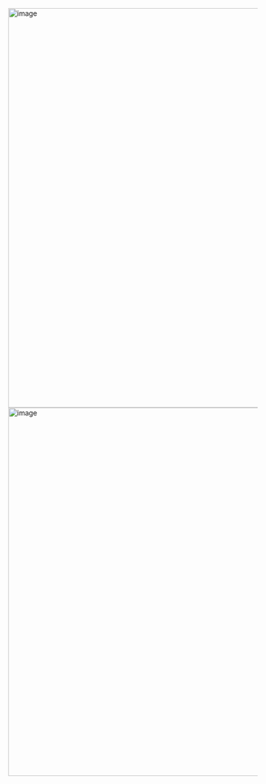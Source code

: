 <img width="1280" height="808" alt="image" src="https://github.com/user-attachments/assets/fa033c59-7e61-40e2-8f6c-adb91e953479" />


<img width="1165" height="745" alt="image" src="https://github.com/user-attachments/assets/b012a086-b894-4c3d-ad28-6bdd0e985509" />

